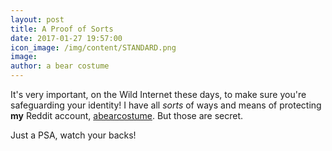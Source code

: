 ```yaml
---
layout: post
title: A Proof of Sorts
date: 2017-01-27 19:57:00
icon_image: /img/content/STANDARD.png
image:
author: a bear costume
---
```



It's very important, on the Wild Internet these days, to make sure you're safeguarding your identity! I have all *sorts* of ways and means of protecting **my** Reddit account, [abearcostume](https://www.reddit.com/user/abearcostume/). But those are secret.

Just a PSA, watch your backs!
